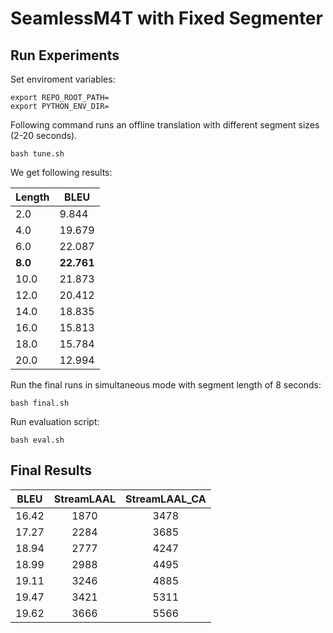 # SeamlessM4T with Fixed Segmenter

## Run Experiments

Set enviroment variables:
```
export REPO_ROOT_PATH=
export PYTHON_ENV_DIR=
```

Following command runs an offline translation with different segment sizes (2-20 seconds).
```
bash tune.sh
```

We get following results:

| Length | BLEU   |
|--------|--------|
| 2.0    | 9.844  |
| 4.0    | 19.679 |
| 6.0    | 22.087 |
| **8.0**    | **22.761** |
| 10.0   | 21.873 |
| 12.0   | 20.412 |
| 14.0   | 18.835 |
| 16.0   | 15.813 |
| 18.0   | 15.784 |
| 20.0   | 12.994 |

Run the final runs in simultaneous mode with segment length of 8 seconds:
```
bash final.sh
```

Run evaluation script:
```
bash eval.sh
```

## Final Results

| BLEU  | StreamLAAL | StreamLAAL_CA |
|:-----:|:----------:|:-------------:|
| 16.42 | 1870       | 3478          |
| 17.27 | 2284       | 3685          |
| 18.94 | 2777       | 4247          |
| 18.99 | 2988       | 4495          |
| 19.11 | 3246       | 4885          |
| 19.47 | 3421       | 5311          |
| 19.62 | 3666       | 5566          |
